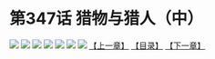 # 第347话 猎物与猎人（中）
![](https://mhpic.xiaomingtaiji.net/comic/D/斗破苍穹拆分版/347话/1.jpg-zymk.middle.webp)
![](https://mhpic.xiaomingtaiji.net/comic/D/斗破苍穹拆分版/347话/2.jpg-zymk.middle.webp)
![](https://mhpic.xiaomingtaiji.net/comic/D/斗破苍穹拆分版/347话/3.jpg-zymk.middle.webp)
![](https://mhpic.xiaomingtaiji.net/comic/D/斗破苍穹拆分版/347话/4.jpg-zymk.middle.webp)
![](https://mhpic.xiaomingtaiji.net/comic/D/斗破苍穹拆分版/347话/5.jpg-zymk.middle.webp)
![](https://mhpic.xiaomingtaiji.net/comic/D/斗破苍穹拆分版/347话/6.jpg-zymk.middle.webp)
![](https://mhpic.xiaomingtaiji.net/comic/D/斗破苍穹拆分版/347话/7.jpg-zymk.middle.webp)
[【上一章】](./346.md)
[【目录】](./READMD.md)
[【下一章】](./348.md)

